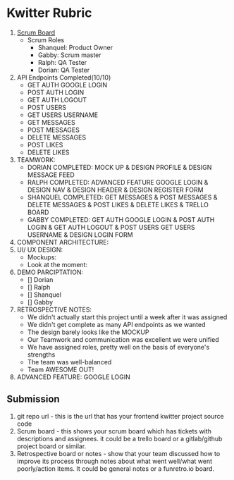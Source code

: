 # Kwitter Rubric

1. [Scrum Board](https://trello.com/b/zwXy54V5/kwitter)
   - Scrum Roles
     - Shanquel: Product Owner
     - Gabby: Scrum master
     - Ralph: QA Tester
     - Dorian: QA Tester
2. API Endpoints Completed(10/10)
   - GET AUTH GOOGLE LOGIN
   - POST AUTH LOGIN
   - GET AUTH LOGOUT
   - POST USERS
   - GET USERS USERNAME
   - GET MESSAGES
   - POST MESSAGES
   - DELETE MESSAGES
   - POST LIKES
   - DELETE LIKES
3. TEAMWORK:
   - DORIAN COMPLETED: MOCK UP & DESIGN PROFILE & DESIGN MESSAGE FEED
   - RALPH COMPLETED: ADVANCED FEATURE GOOGLE LOGIN & DESIGN NAV & DESIGN HEADER & DESIGN REGISTER FORM
   - SHANQUEL COMPLETED: GET MESSAGES & POST MESSAGES & DELETE MESSAGES & POST LIKES & DELETE LIKES & TRELLO BOARD
   - GABBY COMPLETED: GET AUTH GOOGLE LOGIN & POST AUTH LOGIN & GET AUTH LOGOUT & POST USERS GET USERS USERNAME & DESIGN LOGIN FORM
4. COMPONENT ARCHITECTURE:
5. UI/ UX DESIGN:
   - Mockups:
   - Look at the moment:
6. DEMO PARCIPTATION:
   - [] Dorian
   - [] Ralph
   - [] Shanquel
   - [] Gabby
7. RETROSPECTIVE NOTES:
   - We didn't actually start this project until a week after it was assigned
   - We didn't get complete as many API endpoints as we wanted
   - The design barely looks like the MOCKUP
   - Our Teamwork and communication was excellent we were unified
   - We have assigned roles, pretty well on the basis of everyone's strengths
   - The team was well-balanced
   - Team AWESOME OUT!
8. ADVANCED FEATURE: GOOGLE LOGIN

## Submission

1. git repo url - this is the url that has your frontend kwitter project source code
2. Scrum board - this shows your scrum board which has tickets with descriptions and assignees. it could be a trello board or a gitlab/github project board or similar.
3. Retrospective board or notes - show that your team discussed how to improve its process through notes about what went well/what went poorly/action items.
   It could be general notes or a funretro.io board.
